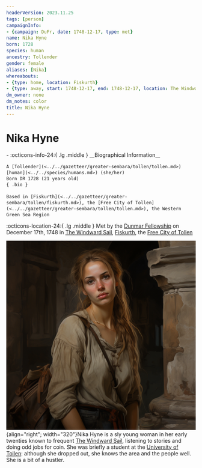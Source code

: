 ```yaml
---
headerVersion: 2023.11.25
tags: [person]
campaignInfo:
- {campaign: DuFr, date: 1748-12-17, type: met}
name: Nika Hyne
born: 1728
species: human
ancestry: Tollender
gender: female
aliases: [Nika]
whereabouts:
- {type: home, location: Fiskurth}
- {type: away, start: 1748-12-17, end: 1748-12-17, location: The Windward Sail}
dm_owner: none
dm_notes: color
title: Nika Hyne
---
```

# Nika Hyne
<div class="grid cards ext-narrow-margin ext-one-column" markdown>
- :octicons-info-24:{ .lg .middle } __Biographical Information__

    A [Tollender](<../../gazetteer/greater-sembara/tollen/tollen.md>) [human](<../../species/humans.md>) (she/her)  
    Born DR 1728 (21 years old)  
    { .bio }

    Based in [Fiskurth](<../../gazetteer/greater-sembara/tollen/fiskurth.md>), the [Free City of Tollen](<../../gazetteer/greater-sembara/tollen/tollen.md>), the Western Green Sea Region
</div>



:octicons-location-24:{ .lg .middle } Met by the [Dunmar Fellowship](<../pcs/dunmar-fellowship/dunmar-fellowship.md>) on December 17th, 1748 in [The Windward Sail](<../../gazetteer/greater-sembara/tollen/the-windward-sail.md>), [Fiskurth](<../../gazetteer/greater-sembara/tollen/fiskurth.md>), the [Free City of Tollen](<../../gazetteer/greater-sembara/tollen/tollen.md>)  


![Nika Hyne](../../assets/nika-hyne.png){align="right"; width="320"}Nika Hyne is a sly young woman in her early twenties known to frequent [The Windward Sail](<../../gazetteer/greater-sembara/tollen/the-windward-sail.md>), listening to stories and doing odd jobs for coin. She was briefly a student at the [University of Tollen](<../../gazetteer/greater-sembara/tollen/university-of-tollen.md>): although she dropped out, she knows the area and the people well. She is a bit of a hustler. 



